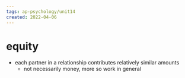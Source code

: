 ```yaml
---
tags: ap-psychology/unit14 
created: 2022-04-06
---
```


# equity

- each partner in a relationship contributes relatively similar amounts
	- not necessarily money, more so work in general

<!---->